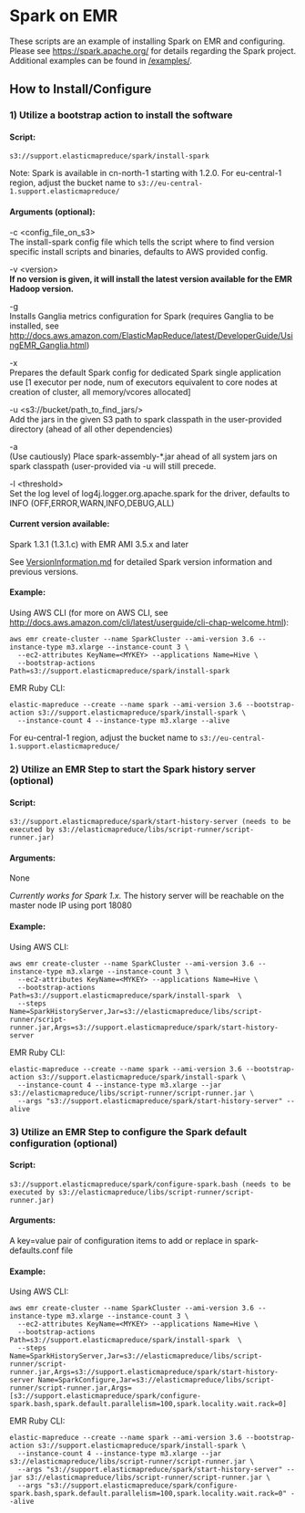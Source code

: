 Spark on EMR
=====================

These scripts are an example of installing Spark on EMR and configuring.   Please see https://spark.apache.org/ for details regarding the Spark project.  Additional examples can be found in [/examples/](examples/README.md).


## How to Install/Configure

### 1) Utilize a bootstrap action to install the software

#### Script:   
`s3://support.elasticmapreduce/spark/install-spark`

Note: Spark is available in cn-north-1 starting with 1.2.0.   For eu-central-1 region, adjust the bucket name to `s3://eu-central-1.support.elasticmapreduce/`

#### Arguments (optional):   
-c \<config_file_on_s3\>   
    The install-spark config file which tells the script where to find version specific install scripts and binaries, defaults to AWS provided config.

-v \<version\>   
   **If no version is given, it will install the latest version available for the EMR Hadoop version.**

-g   
   Installs Ganglia metrics configuration for Spark (requires Ganglia to be installed, see http://docs.aws.amazon.com/ElasticMapReduce/latest/DeveloperGuide/UsingEMR_Ganglia.html)

-x   
   Prepares the default Spark config for dedicated Spark single application use [1 executor per node, num of executors equivalent to core nodes at creation of cluster, all memory/vcores allocated]

-u \<s3://bucket/path_to_find_jars/\>   
   Add the jars in the given S3 path to spark classpath in the user-provided directory (ahead of all other dependencies) 

-a   
   (Use cautiously) Place spark-assembly-*.jar ahead of all system jars on spark classpath (user-provided via -u will still precede.

-l \<threshold\>   
   Set the log level of log4j.logger.org.apache.spark for the driver, defaults to INFO (OFF,ERROR,WARN,INFO,DEBUG,ALL)

#### Current version available:

Spark 1.3.1 (1.3.1.c) with EMR AMI 3.5.x and later


See [VersionInformation.md](VersionInformation.md) for detailed Spark version information and previous versions.


#### Example:
Using AWS CLI (for more on AWS CLI, see http://docs.aws.amazon.com/cli/latest/userguide/cli-chap-welcome.html):
```
aws emr create-cluster --name SparkCluster --ami-version 3.6 --instance-type m3.xlarge --instance-count 3 \
  --ec2-attributes KeyName=<MYKEY> --applications Name=Hive \
  --bootstrap-actions Path=s3://support.elasticmapreduce/spark/install-spark
```
EMR Ruby CLI:
```
elastic-mapreduce --create --name spark --ami-version 3.6 --bootstrap-action s3://support.elasticmapreduce/spark/install-spark \
  --instance-count 4 --instance-type m3.xlarge --alive 
```

For eu-central-1 region, adjust the bucket name to `s3://eu-central-1.support.elasticmapreduce/`


### 2) Utilize an EMR Step to start the Spark history server (optional)

#### Script:
`s3://support.elasticmapreduce/spark/start-history-server (needs to be executed by s3://elasticmapreduce/libs/script-runner/script-runner.jar)`

#### Arguments:
None


_Currently works for Spark 1.x._  The history server will be reachable on the master node IP using port 18080

#### Example:
Using AWS CLI:
```
aws emr create-cluster --name SparkCluster --ami-version 3.6 --instance-type m3.xlarge --instance-count 3 \
  --ec2-attributes KeyName=<MYKEY> --applications Name=Hive \
  --bootstrap-actions Path=s3://support.elasticmapreduce/spark/install-spark  \
  --steps Name=SparkHistoryServer,Jar=s3://elasticmapreduce/libs/script-runner/script-runner.jar,Args=s3://support.elasticmapreduce/spark/start-history-server 
```
EMR Ruby CLI:
```
elastic-mapreduce --create --name spark --ami-version 3.6 --bootstrap-action s3://support.elasticmapreduce/spark/install-spark \
  --instance-count 4 --instance-type m3.xlarge --jar s3://elasticmapreduce/libs/script-runner/script-runner.jar \
  --args "s3://support.elasticmapreduce/spark/start-history-server" --alive
```


### 3) Utilize an EMR Step to configure the Spark default configuration (optional)

#### Script:
`s3://support.elasticmapreduce/spark/configure-spark.bash (needs to be executed by s3://elasticmapreduce/libs/script-runner/script-runner.jar)`

#### Arguments:
A key=value pair of configuration items to add or replace in spark-defaults.conf file


#### Example:
Using AWS CLI:
```
aws emr create-cluster --name SparkCluster --ami-version 3.6 --instance-type m3.xlarge --instance-count 3 \
  --ec2-attributes KeyName=<MYKEY> --applications Name=Hive \
  --bootstrap-actions Path=s3://support.elasticmapreduce/spark/install-spark  \
  --steps Name=SparkHistoryServer,Jar=s3://elasticmapreduce/libs/script-runner/script-runner.jar,Args=s3://support.elasticmapreduce/spark/start-history-server Name=SparkConfigure,Jar=s3://elasticmapreduce/libs/script-runner/script-runner.jar,Args=[s3://support.elasticmapreduce/spark/configure-spark.bash,spark.default.parallelism=100,spark.locality.wait.rack=0]
```
EMR Ruby CLI:
```
elastic-mapreduce --create --name spark --ami-version 3.6 --bootstrap-action s3://support.elasticmapreduce/spark/install-spark \
  --instance-count 4 --instance-type m3.xlarge --jar s3://elasticmapreduce/libs/script-runner/script-runner.jar \
  --args "s3://support.elasticmapreduce/spark/start-history-server" --jar s3://elasticmapreduce/libs/script-runner/script-runner.jar \
  --args "s3://support.elasticmapreduce/spark/configure-spark.bash,spark.default.parallelism=100,spark.locality.wait.rack=0" --alive 
```

